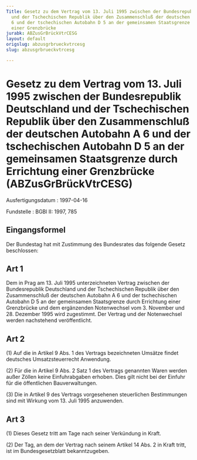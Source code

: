 ```yaml
---
Title: Gesetz zu dem Vertrag vom 13. Juli 1995 zwischen der Bundesrepublik Deutschland
  und der Tschechischen Republik über den Zusammenschluß der deutschen Autobahn A
  6 und der tschechischen Autobahn D 5 an der gemeinsamen Staatsgrenze durch Errichtung
  einer Grenzbrücke
jurabk: ABZusGrBrückVtrCESG
layout: default
origslug: abzusgrbrueckvtrcesg
slug: abzusgrbrueckvtrcesg

---
```


# Gesetz zu dem Vertrag vom 13. Juli 1995 zwischen der Bundesrepublik Deutschland und der Tschechischen Republik über den Zusammenschluß der deutschen Autobahn A 6 und der tschechischen Autobahn D 5 an der gemeinsamen Staatsgrenze durch Errichtung einer Grenzbrücke (ABZusGrBrückVtrCESG)

Ausfertigungsdatum
:   1997-04-16

Fundstelle
:   BGBl II: 1997, 785



## Eingangsformel

Der Bundestag hat mit Zustimmung des Bundesrates das folgende Gesetz
beschlossen:


## Art 1

Dem in Prag am 13. Juli 1995 unterzeichneten Vertrag zwischen der
Bundesrepublik Deutschland und der Tschechischen Republik über den
Zusammenschluß der deutschen Autobahn A 6 und der tschechischen
Autobahn D 5 an der gemeinsamen Staatsgrenze durch Errichtung einer
Grenzbrücke und dem ergänzenden Notenwechsel vom 3. November und 28.
Dezember 1995 wird zugestimmt. Der Vertrag und der Notenwechsel werden
nachstehend veröffentlicht.


## Art 2

(1) Auf die in Artikel 9 Abs. 1 des Vertrags bezeichneten Umsätze
findet deutsches Umsatzsteuerrecht Anwendung.

(2) Für die in Artikel 9 Abs. 2 Satz 1 des Vertrags genannten Waren
werden außer Zöllen keine Einfuhrabgaben erhoben. Dies gilt nicht bei
der Einfuhr für die öffentlichen Bauverwaltungen.

(3) Die in Artikel 9 des Vertrags vorgesehenen steuerlichen
Bestimmungen sind mit Wirkung vom 13. Juli 1995 anzuwenden.


## Art 3

(1) Dieses Gesetz tritt am Tage nach seiner Verkündung in Kraft.

(2) Der Tag, an dem der Vertrag nach seinem Artikel 14 Abs. 2 in Kraft
tritt, ist im Bundesgesetzblatt bekanntzugeben.

